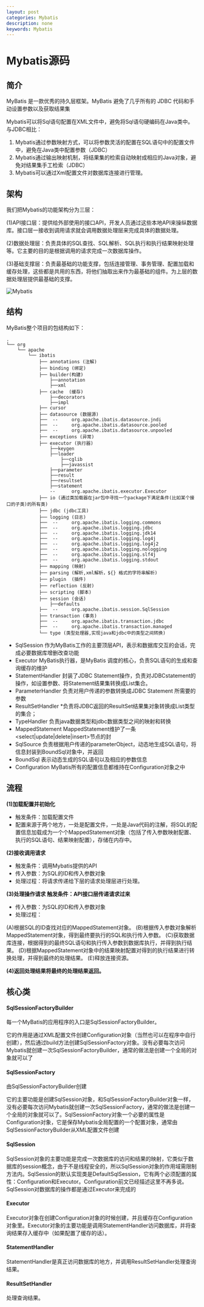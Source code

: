 ```yaml
---
layout: post
categories: Mybatis
description: none
keywords: Mybatis
---
```



# Mybatis源码

## 简介

MyBatis 是一款优秀的持久层框架。MyBatis 避免了几乎所有的 JDBC 代码和手动设置参数以及获取结果集

Mybatis可以将Sql语句配置在XML文件中，避免将Sql语句硬编码在Java类中。与JDBC相比：

1. Mybatis通过参数映射方式，可以将参数灵活的配置在SQL语句中的配置文件中，避免在Java类中配置参数（JDBC）
2. Mybatis通过输出映射机制，将结果集的检索自动映射成相应的Java对象，避免对结果集手工检索（JDBC）
3. Mybatis可以通过Xml配置文件对数据库连接进行管理。

## 架构

我们把Mybatis的功能架构分为三层：

(1)API接口层：提供给外部使用的接口API，开发人员通过这些本地API来操纵数据库。接口层一接收到调用请求就会调用数据处理层来完成具体的数据处理。

(2)数据处理层：负责具体的SQL查找、SQL解析、SQL执行和执行结果映射处理等。它主要的目的是根据调用的请求完成一次数据库操作。

(3)基础支撑层：负责最基础的功能支撑，包括连接管理、事务管理、配置加载和缓存处理，这些都是共用的东西，将他们抽取出来作为最基础的组件。为上层的数据处理层提供最基础的支撑。

![Mybatis](Middleware\png\Mybatis.png)

## 结构

MyBatis整个项目的包结构如下：

```
.
└── org
    └── apache
        └── ibatis
            ├── annotations (注解)
            ├── binding (绑定)
            ├── builder(构建)
            	├──annotation
            	├──xml
            ├── cache  (缓存)
            	├──decorators
            	├──impl
            ├── cursor
            ├── datasource (数据源)
            ├──  --		org.apache.ibatis.datasource.jndi
            ├──  --		org.apache.ibatis.datasource.pooled
            ├──  --		org.apache.ibatis.datasource.unpooled
            ├── exceptions (异常)
            ├── executor (执行器)
            	├──keygen
            	├──loader
            		├──cglib
            		├──javassist
            	├──parameter
            	├──result
            	├──resultset
            	├──statement
            	--	    org.apache.ibatis.executor.Executor
            ├── io (通过类加载器在jar包中寻找一个package下满足条件(比如某个接口的子类)的所有类)
            ├── jdbc (jdbc工具)
            ├── logging (日志)
			├──  --		org.apache.ibatis.logging.commons
			├──  --		org.apache.ibatis.logging.jdbc
			├──  --     org.apache.ibatis.logging.jdk14 
			├──  --     org.apache.ibatis.logging.log4j
			├──  --     org.apache.ibatis.logging.log4j2
			├──  --     org.apache.ibatis.logging.nologging
			├──  --     org.apache.ibatis.logging.slf4j
			├──  --     org.apache.ibatis.logging.stdout
            ├── mapping (映射)
            ├── parsing (解析,xml解析，${} 格式的字符串解析)
            ├── plugin  (插件)
            ├── reflection (反射)
            ├── scripting (脚本)
            ├── session (会话)
            	├──defaults
            ├──  --     org.apache.ibatis.session.SqlSession
            ├── transaction (事务)
            ├──  --     org.apache.ibatis.transaction.jdbc
            ├──  --     org.apache.ibatis.transaction.managed
            └── type (类型处理器,实现java和jdbc中的类型之间转换)
```

- SqlSession 作为MyBatis工作的主要顶层API，表示和数据库交互的会话，完成必要数据库增删改查功能
- Executor MyBatis执行器，是MyBatis 调度的核心，负责SQL语句的生成和查询缓存的维护
- StatementHandler 封装了JDBC Statement操作，负责对JDBCstatement的操作，如设置参数、将Statement结果集转换成List集合。
- ParameterHandler 负责对用户传递的参数转换成JDBC Statement 所需要的参数
- ResultSetHandler *负责将JDBC返回的ResultSet结果集对象转换成List类型的集合；
- TypeHandler 负责java数据类型和jdbc数据类型之间的映射和转换
- MappedStatement MappedStatement维护了一条<select|update|delete|insert>节点的封
- SqlSource 负责根据用户传递的parameterObject，动态地生成SQL语句，将信息封装到BoundSql对象中，并返回
- BoundSql 表示动态生成的SQL语句以及相应的参数信息
- Configuration MyBatis所有的配置信息都维持在Configuration对象之中

## 流程

**(1)加载配置并初始化**

- 触发条件：加载配置文件
- 配置来源于两个地方，一处是配置文件，一处是Java代码的注解，将SQL的配置信息加载成为一个个MappedStatement对象（包括了传入参数映射配置、执行的SQL语句、结果映射配置），存储在内存中。

**(2)接收调用请求**

- 触发条件：调用Mybatis提供的API
- 传入参数：为SQL的ID和传入参数对象
- 处理过程：将请求传递给下层的请求处理层进行处理。

**(3)处理操作请求 触发条件：API接口层传递请求过来**

- 传入参数：为SQL的ID和传入参数对象
- 处理过程：

(A)根据SQL的ID查找对应的MappedStatement对象。
(B)根据传入参数对象解析MappedStatement对象，得到最终要执行的SQL和执行传入参数。
(C)获取数据库连接，根据得到的最终SQL语句和执行传入参数到数据库执行，并得到执行结果。
(D)根据MappedStatement对象中的结果映射配置对得到的执行结果进行转换处理，并得到最终的处理结果。
(E)释放连接资源。

**(4)返回处理结果将最终的处理结果返回。**


## 核心类

#### SqlSessionFactoryBuilder

每一个MyBatis的应用程序的入口是SqlSessionFactoryBuilder。

它的作用是通过XML配置文件创建Configuration对象（当然也可以在程序中自行创建），然后通过build方法创建SqlSessionFactory对象。没有必要每次访问Mybatis就创建一次SqlSessionFactoryBuilder，通常的做法是创建一个全局的对象就可以了

#### SqlSessionFactory

由SqlSessionFactoryBuilder创建

它的主要功能是创建SqlSession对象，和SqlSessionFactoryBuilder对象一样，没有必要每次访问Mybatis就创建一次SqlSessionFactory，通常的做法是创建一个全局的对象就可以了。SqlSessionFactory对象一个必要的属性是Configuration对象，它是保存Mybatis全局配置的一个配置对象，通常由SqlSessionFactoryBuilder从XML配置文件创建

#### SqlSession

SqlSession对象的主要功能是完成一次数据库的访问和结果的映射，它类似于数据库的session概念，由于不是线程安全的，所以SqlSession对象的作用域需限制方法内。SqlSession的默认实现类是DefaultSqlSession，它有两个必须配置的属性：Configuration和Executor。Configuration前文已经描述这里不再多说。SqlSession对数据库的操作都是通过Executor来完成的

#### Executor

Executor对象在创建Configuration对象的时候创建，并且缓存在Configuration对象里。Executor对象的主要功能是调用StatementHandler访问数据库，并将查询结果存入缓存中（如果配置了缓存的话）。

#### StatementHandler

StatementHandler是真正访问数据库的地方，并调用ResultSetHandler处理查询结果。

#### ResultSetHandler

处理查询结果。
